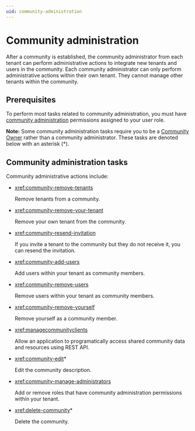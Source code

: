 ```yaml
---
uid: community-administration
---
```


# Community administration

After a community is established, the community administrator from each tenant can perform administrative actions to integrate new tenants and users in the community. Each community administrator can only perform administrative actions within their own tenant. They cannot manage other tenants within the community.

## Prerequisites

To perform most tasks related to community administration, you must have [community administration](xref:ccRoles#community-administrators-preview) permissions assigned to your user role.

**Note:** Some community administration tasks require you to be a [Community Owner](xref:ccRoles#community-owner-preview) rather than a community administrator. These tasks are denoted below with an asterisk (*).

## Community administration tasks

Community administrative actions include:

- <xref:community-remove-tenants>

	Remove tenants from a community.

- <xref:community-remove-your-tenant>

	Remove your own tenant from the community.  

- <xref:community-resend-invitation>

	If you invite a tenant to the community but they do not receive it, you can resend the invitation.

- <xref:community-add-users>

	Add users within your tenant as community members.

- <xref:community-remove-users>

	Remove users within your tenant as community members.

- <xref:community-remove-yourself>

	Remove yourself as a community member.

- <xref:managecommunityclients>

	Allow an application to programatically access shared community data and resources using REST API.

- <xref:community-edit>*

	Edit the community description. 

- <xref:community-manage-administrators>

	Add or remove roles that have community administration permissions within your tenant.

- <xref:delete-community>*

	Delete the community.
